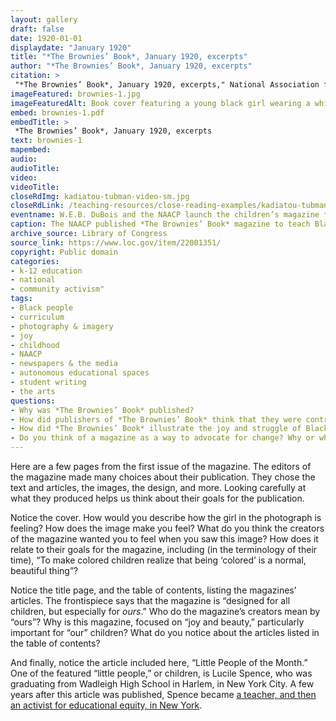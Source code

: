 ```yaml
--- 
layout: gallery
draft: false
date: 1920-01-01
displaydate: "January 1920"
title: "*The Brownies’ Book*, January 1920, excerpts"
author: "*The Brownies’ Book*, January 1920, excerpts"
citation: >
 "*The Brownies’ Book*, January 1920, excerpts," National Association for the Advancement of Colored People, in New York City Civil Rights History Project, Accessed: [Month Day, Year], https://nyccivilrightshistory.org/gallery/brownies-1.
imageFeatured: brownies-1.jpg
imageFeaturedAlt: Book cover featuring a young black girl wearing a white dress, cape, and crown. The cape is tied at her wrists, which reach up, and she stands on her tiptoes, head tilted and smiling.
embed: brownies-1.pdf
embedTitle: >
 *The Brownies’ Book*, January 1920, excerpts
text: brownies-1
mapembed: 
audio: 
audioTitle: 
video: 
videoTitle:
closeRdImg: kadiatou-tubman-video-sm.jpg
closeRdLink: /teaching-resources/close-reading-examples/kadiatou-tubman-video/
eventname: W.E.B. DuBois and the NAACP launch the children’s magazine *The Brownies’ Book*.
caption: The NAACP published *The Brownies’ Book* magazine to teach Black children the history, achievements, and beauty of Black people in the United States. These are pages from the first issue, published in January 1920. 
archive_source: Library of Congress
source_link: https://www.loc.gov/item/22001351/
copyright: Public domain
categories:	
- k-12 education
- national
- community activism"
tags:	
- Black people
- curriculum
- photography & imagery
- joy
- childhood 
- NAACP
- newspapers & the media
- autonomous educational spaces
- student writing
- the arts
questions: 
- Why was *The Brownies’ Book* published? 
- How did publishers of *The Brownies’ Book* think that they were contributing to the education of Black children?
- How did *The Brownies’ Book* illustrate the joy and struggle of Black people simultaneously? What examples do you see from each of the pages here that relate to joy, and to struggle? 
- Do you think of a magazine as a way to advocate for change? Why or why not?
--- 
```


Here are a few pages from the first issue of the magazine. The editors of the magazine made many choices about their publication. They chose the text and articles, the images, the design, and more. Looking carefully at what they produced helps us think about their goals for the publication.

Notice the cover. How would you describe how the girl in the photograph is feeling? How does the image make you feel? What do you think the creators of the magazine wanted you to feel when you saw this image? How does it relate to their goals for the magazine, including (in the terminology of their time), “To make colored children realize that being ‘colored’ is a normal, beautiful thing”?

Notice the title page, and the table of contents, listing the magazines’ articles. The frontispiece says that the magazine is “designed for all children, but especially for *ours*.” Who do the magazine’s creators mean by “ours”? Why is this magazine, focused on “joy and beauty,” particularly important for “our” children? What do you notice about the articles listed in the table of contents?

And finally, notice the article included here, “Little People of the Month.” One of the featured “little people,” or children, is Lucile Spence, who was graduating from Wadleigh High School in Harlem, in New York City. A few years after this article was published, Spence became [a teacher, and then an activist for educational equity, in New York](/topics/black-latina-women/lucile-spence).
